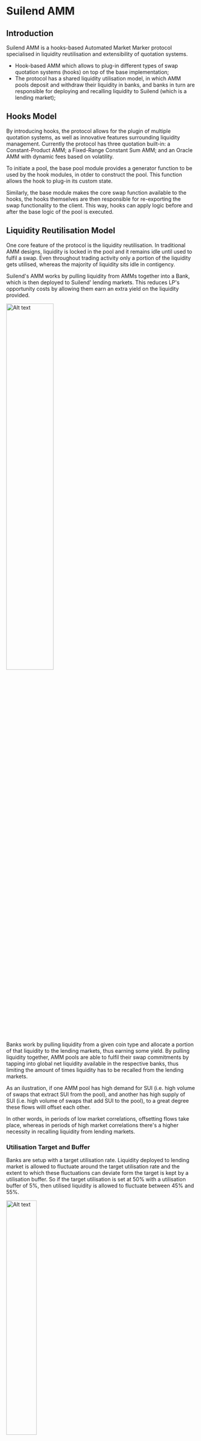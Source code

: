 # Suilend AMM

## Introduction

Suilend AMM is a hooks-based Automated Market Marker protocol specialised in liquidity reutilisation and extensibility of quotation systems.

- Hook-based AMM which allows to plug-in different types of swap quotation systems (hooks) on top of the base implementation;
- The protocol has a shared liquidity utilisation model, in which AMM pools deposit and withdraw their liquidity in banks, and banks in turn are responsible for deploying and recalling liquidity to Suilend (which is a lending market);

## Hooks Model
By introducing hooks, the protocol allows for the plugin of multiple quotation systems, as well as innovative features surrounding liquidity management. Currently the protocol has three quotation built-in: a Constant-Product AMM; a Fixed-Range Constant Sum AMM; and an Oracle AMM with dynamic fees based on volatility.

To initiate a pool, the base pool module provides a generator function to be used by the hook modules, in otder to construct the pool. This function allows the hook to plug-in its custom state.

Similarly, the base module makes the core swap function available to the hooks, the hooks themselves are then responsible for re-exporting the swap functionality to the client. This way, hooks can apply logic before and after the base logic of the pool is executed.


## Liquidity Reutilisation Model
One core feature of the protocol is the liquidity reutilisation. In traditional AMM designs, liquidity is locked in the pool and it remains idle until used to fulfil a swap. Even throughout trading activity only a portion of the liquidity gets utilised, whereas the majority of liquidity sits idle in contigency.

Suilend's AMM works by pulling liquidity from AMMs together into a Bank, which is then deployed to Suilend' lending markets. This reduces LP's opportunity costs by allowing them earn an extra yield on the liquidity provided.

<img src="assets/d1.svg" alt="Alt text" style="width:50%;">

Banks work by pulling liquidity from a given coin type and allocate a portion of that liquidity to the lending markets, thus earning some yield. By pulling liquidity together, AMM pools are able to fulfil their swap commitments by tapping into global net liquidity available in the respective banks, thus limiting the amount of times liquidity has to be recalled from the lending markets.

As an ilustration, if one AMM pool has high demand for SUI (i.e. high volume of swaps that extract SUI from the pool), and another has high supply of SUI (i.e. high volume of swaps that add SUI to the pool), to a great degree these flows willl offset each other.

In other words, in periods of low market correlations, offsetting flows take place, whereas in periods of high market correlations there's a higher necessity in recalling liquidity from lending markets.

### Utilisation Target and Buffer
Banks are setup with a target utilisation rate. Liquidity deployed to lending market is allowed to fluctuate around the target utilisation rate and the extent to which these fluctuations can deviate form the target is kept by a utilisation buffer. So if the target utilisation is set at 50% with a utilisation buffer of 5%, then utilised liquidity is allowed to fluctuate between 45% and 55%.

<img src="assets/utilisation.svg" alt="Alt text" style="width:40%;">

These parameter are set by the global admin when lending is initialised, however these can be technically updated dynamically, leaving the door open to strategies that manage utilisation based on market conditions such as volatility and order flow.

Utilisation rate $U$ is defined as rate between deployed liquidity $d$ and total liquidity $L$ (deployed plus available liquidity $a$):

$$
U = \frac{d}{L}
$$

where $L = d + a$

When a given inflow or outflow $\Delta L$ takes place, we recompute the post utilisation rate, such that for negative flows we recall funds from the lending market if the following condition is met:

$$
\begin{gather*}
    U < U^* - b \\
    \iff \frac{d}{a + d - \Delta L} < U^* - b \\
    \iff d < (U^* - b)(a + d - \Delta L) \; : \; \Delta L < a + d
\end{gather*}
$$

Where $b$ stands for the utilisation buffer.

The recall amount $\Delta a$ is then computed as follows:

$$
\begin{gather*}
    \frac{d - \Delta a}{a + d - \Delta L} = U^* \\
    \iff \Delta a = d - U^*(a + d - \Delta L)
    
\end{gather*}
$$

In the same fashion, when flows are positive we deploy funds to the lending market if the following condition is met:

$$
\begin{gather*}
    U > U^* + b \\
    \iff \frac{d}{a + d + \Delta L} > U^* + b \\
    \iff d > (U^* + b)(a + d + \Delta L)
\end{gather*}
$$

Where the deploy amount $\Delta d$ is computed as follows:

$$
\begin{gather*}
    \frac{d + \Delta d}{a + d + \Delta L} = U^* \\
    \iff \Delta d = U^*(a + d + \Delta L) - d
\end{gather*}
$$


### Swap model

Given that a swap is constituted by an inflow and a corresponding outflow, a provisioning action takes place before the swap is executed, in order to guarantee that the pool has access to a sufficient amount of funds it needs to fulfil the outflow, as well as a posterior action which rebalances the liquidity coming in from the inflow.

<img src="assets/swap.svg" alt="Alt text" style="width:50%;">


The swap model follows an intent/execute patern where traders start by formalising an intent to swap with a given pool. During the intent process the pool formulates a quote. The intent object itself is a wrapper around a quote, which its creation signals to the pool that a swap is about to take please.

The core reason behind breaking the swap into this pattern is to allow the banks provision enough liquidity to fulfil the swap. The flow is as follows:

1. Intent swap: Pool provides a quotation via `hook_xyz::intent_swap`
2. Based on the intent object, banks provision liquidity as needed
3. Swap is executed `hook_xyz::execute_swap`
4. Optionally rebalance the utilisation of the bank receiving the inflow

<img src="assets/swap_intent.svg" alt="Alt text" style="width:50%;">

### Liquidity Providers

Pertaining to the deposit and withdraw of liquidity by the LPs, the flow is rather straigthforward.

When depositing liquidity, the respective banks will optionally deploy extra liquidity to the lending markets to guarantee that utilisation bounds are met.

<img src="assets/deposit-2.svg" alt="Alt text" style="width:50%;">

Conversely, when redeeming liquidity, we check if the outflows can be met and if the banks utilisation remains within the bounds defined, and if not the banks will recall the required liquidity from the lending markets.

<img src="assets/withdraw-2.svg" alt="Alt text" style="width:50%;">


## Hooks

### Constant Product Offset AMM
The constant-product AMM hook uses the default constant-product function with an horizontal and vertical offset. This hook operates on the principle of preserving the product of the reserves of the two assets in the pool, ensuring that the product remains constant regardless of the trades that occur.

We defined the constant-product formula is defined as:

$$
(x+x_O)(y+y_O)=k
$$

Where:
- $x$ represents the reserve of asset 𝑋
- $x_O$ represents an horizontal offset
- $y$ represents the reserve of asset 𝑌
- $y_O$ represents an vertical offset
- $k$ is the invariant product of the reserves


When a trader swaps one asset for another, the constant-product formula is adjusted to reflect the new reserves while maintaining the invariant $k$.

Given a swap, the AMM adjusts the reserves to maintain the invariant. 

Given a input $\Delta x$, the pool will return an output $\Delta y$ such that:

$$y - \Delta y + y_O = \frac{k}{x + \Delta x + x_O}$$

Hence:

$$\Delta y = (y + y_O) - \frac{k}{x + x_O + \Delta x}$$


Fees are then computed on the output amount $\Delta y$:

$$\text{Fee} = \Delta y \times Fee Rate$$


#### Constant-Product Offsets

We introduce both an horizontal and vertical offset, which allows pool creaters to initialize a pool with one-sided liquidity. By setting the offset as a non-zero value we're shifting the constant-product curve horizontally, in the case of $x_O$, or vertically, in the case of $y_O$.

For an horizontal offset, we can therefore define the point at which the curve intercepts the y axis (when $x=0$) as follows:

$$
\begin{gather*}
    (x+x_O)(y-0) = k \\
    \iff (0+x_O)(y-0) = k \\
    \iff x_0 \times y = k \\
    \iff y = k / x_0 \\
\end{gather*}
$$

In the same logic, for a vertical offset, the point at which the curve intercepts the x axis is:

$$
x = k / y_0
$$


### Fixed Range Constant-Sum AMM
TODO

### Oracle AMM
The oracle AMM hook provides a quotation mechanism with dynamic fees based on market volatility. When a trader swaps, the hook computes an exponential-moving average of the volatility based on a reference price and accumulated volatility metric.

We use absolute price deviations as a proxy for volatility. We define the accumulated volatility metric as follows:

$$
V_{\lambda} = \max\left(
    \hat{V} + \max(|P_{oracle} - \hat{P}|, |P_{internal} - \hat{P}|),
    \text{MaxVol}
\right)
$$

Where $P_{oracle}$ stands for the oracle price and $P_{internal}$ the internal constant-product price of the pool. The volatility accumulated metric is capped by a parameter $MaxVol$ defined by the pool.

When a swap occurs, at $n+1$, we compute the reference price as well as the reference volatility:


$$
\hat{P}_{n+1} = 
\begin{cases} 
P_{oracle} & \text{, } t = 0 \\
\hat{P}_n & \text{, } \Delta t < f \\
P_{oracle} & \text{, } \Delta t \geq f
\end{cases}
$$

$$
\hat{V}_{n+1} = 
\begin{cases}
0 & \text{, } t = 0\\
\hat{V}_n & \text{, } \Delta t < f \\
V_{\lambda} \times R & \text{, } \Delta t \geq f \\
0 & \text{, } \Delta t > d
\end{cases}
$$

where
$$
\Delta t = \hat{t}_{n} - t
$$

and we update the reference time after the two previous computations such that:

$$
\hat{t}_{n+1} = 
\begin{cases}
t & \text{, } t = 0\\
\hat{t}_{n} & \text{, } \Delta t < f \\
t & \text{, } \Delta t \geq f \\
\end{cases}
$$

The hook then provides a quotation price bsaed on the constant-product formula and adds a dynamic fee charged on the output:


$$
\Delta Out \times \frac{V_{\lambda}^2 \times \phi}{100}
$$

Where $\Delta Out$ represents the output amount and $\phi$ is a fee control parameter used for scaling.

### Risks and mitigations
TODO